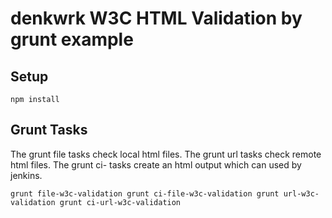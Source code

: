 # denkwrk W3C HTML Validation by grunt example

## Setup
``npm install``

## Grunt Tasks

The grunt file tasks check local html files.
The grunt url tasks check remote html files.
The grunt ci- tasks create an html output which can used by jenkins.

``grunt file-w3c-validation
grunt ci-file-w3c-validation
grunt url-w3c-validation
grunt ci-url-w3c-validation``
